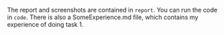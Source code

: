 The report and screenshots are contained in `report`.
You can run the code in `code`.
There is also a SomeExperience.md file, which contains my experience of doing task 1.